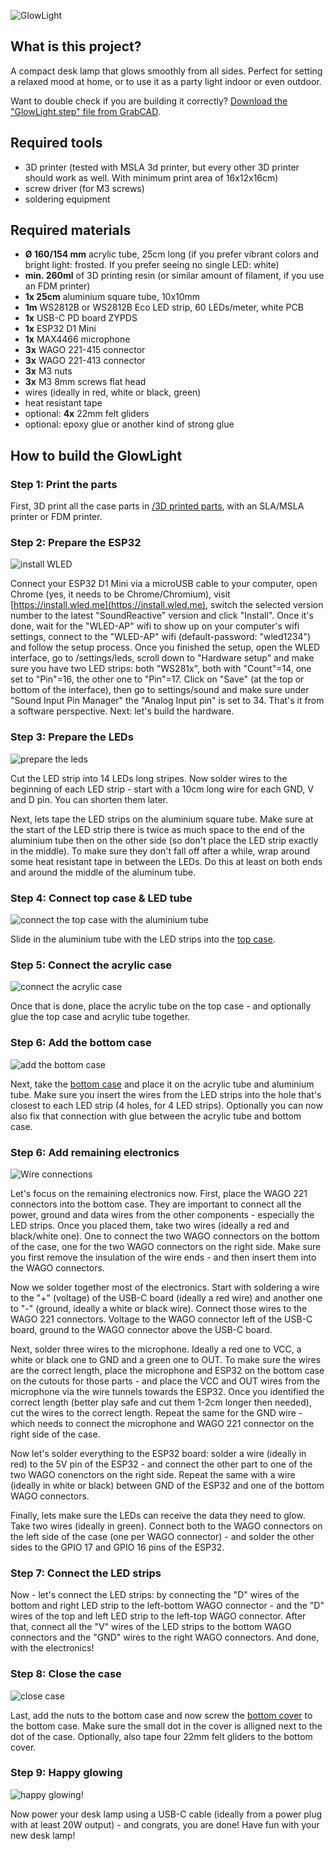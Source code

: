 ![GlowLight](readme/header.jpg)

## What is this project?

A compact desk lamp that glows smoothly from all sides. Perfect for setting a relaxed mood at home, or to use it as a party light indoor or even outdoor.

Want to double check if you are building it correctly? [Download the "GlowLight.step" file from GrabCAD](https://grabcad.com/library/glowlight-1).

## Required tools

- 3D printer (tested with MSLA 3d printer, but every other 3D printer should work as well. With minimum print area of 16x12x16cm)
- screw driver (for M3 screws)
- soldering equipment

## Required materials

- **Ø 160/154 mm** acrylic tube, 25cm long (if you prefer vibrant colors and bright light: frosted. If you prefer seeing no single LED: white)
- **min. 260ml** of 3D printing resin (or similar amount of filament, if you use an FDM printer)
- **1x 25cm** aluminium square tube, 10x10mm
- **1m** WS2812B or WS2812B Eco LED strip, 60 LEDs/meter, white PCB
- **1x** USB-C PD board ZYPDS
- **1x** ESP32 D1 Mini
- **1x** MAX4466 microphone
- **3x** WAGO 221-415 connector
- **3x** WAGO 221-413 connector
- **3x** M3 nuts
- **3x** M3 8mm screws flat head
- wires (ideally in red, white or black, green)
- heat resistant tape
- optional: **4x** 22mm felt gliders
- optional: epoxy glue or another kind of strong glue

## How to build the GlowLight

### **Step 1:** Print the parts

First, 3D print all the case parts in [/3D printed parts](https://github.com/glowingkitty/GlowLight/tree/main/3D%20printed%20parts), with an SLA/MSLA printer or FDM printer.

### **Step 2:** Prepare the ESP32

![install WLED](readme/install_WLED.jpg)

Connect your ESP32 D1 Mini via a microUSB cable to your computer, open Chrome (yes, it needs to be Chrome/Chromium), visit [https://install.wled.me](https://install.wled.me), switch the selected version number to the latest "SoundReactive" version and click "Install". Once it's done, wait for the "WLED-AP" wifi to show up on your computer's wifi settings, connect to the "WLED-AP" wifi (default-password: "wled1234") and follow the setup process. Once you finished the setup, open the WLED interface, go to /settings/leds, scroll down to "Hardware setup" and make sure you have two LED strips: both "WS281x", both with "Count"=14, one set to "Pin"=16, the other one to "Pin"=17. Click on "Save" (at the top or bottom of the interface), then go to settings/sound and make sure under "Sound Input Pin Manager" the "Analog Input pin" is set to 34. That's it from a software perspective. Next: let's build the hardware.

### **Step 3:** Prepare the LEDs

![prepare the leds](readme/prepare_leds.gif)

Cut the LED strip into 14 LEDs long stripes. Now solder wires to the beginning of each LED strip - start with a 10cm long wire for each GND, V and D pin. You can shorten them later.

Next, lets tape the LED strips on the aluminium square tube. Make sure at the start of the LED strip there is twice as much space to the end of the aluminium tube then on the other side (so don't place the LED strip exactly in the middle). To make sure they don't fall off after a while, wrap around some heat resistant tape in between the LEDs. Do this at least on both ends and around the middle of the aluminum tube.

### **Step 4:** Connect top case & LED tube

![connect the top case with the aluminium tube](readme/connect_top_case_and_aluminium_tube.gif)

Slide in the aluminium tube with the LED strips into the [top case](https://github.com/glowingkitty/GlowLight/blob/main/3D%20printed%20parts/top%20case.stl).

### **Step 5:** Connect the acrylic case

![connect the acrylic case](readme/connect_acrylic_case.gif)

Once that is done, place the acrylic tube on the top case - and optionally glue the top case and acrylic tube together.

### **Step 6:** Add the bottom case

![add the bottom case](readme/add_bottom_case.gif)

Next, take the [bottom case](https://github.com/glowingkitty/GlowLight/blob/main/3D%20printed%20parts/bottom%20case.stl) and place it on the acrylic tube and aluminium tube. Make sure you insert the wires from the LED strips into the hole that's closest to each LED strip (4 holes, for 4 LED strips). Optionally you can now also fix that connection with glue between the acrylic tube and bottom case.

### **Step 6:** Add remaining electronics

![Wire connections](readme/wireconnections.jpg)

Let's focus on the remaining electronics now. First, place the WAGO 221 connectors into the bottom case. They are important to connect all the power, ground and data wires from the other components - especially the LED strips. Once you placed them, take two wires (ideally a red and black/white one). One to connect the two WAGO connectors on the bottom of the case, one for the two WAGO connectors on the right side. Make sure you first remove the insulation of the wire ends - and then insert them into the WAGO connectors.

Now we solder together most of the electronics. Start with soldering a wire to the "+" (voltage) of the USB-C board (ideally a red wire) and another one to "-" (ground, ideally a white or black wire). Connect those wires to the WAGO 221 connectors. Voltage to the WAGO connector left of the USB-C board, ground to the WAGO connector above the USB-C board.

Next, solder three wires to the microphone. Ideally a red one to VCC, a white or black one to GND and a green one to OUT. To make sure the wires are the correct length, place the microphone and ESP32 on the bottom case on the  cutouts for those parts - and place the VCC and OUT wires from the microphone via the wire tunnels towards the ESP32. Once you identified the correct length (better play safe and cut them 1-2cm longer then needed), cut the wires to the correct length. Repeat the same for the GND wire - which needs to connect the microphone and WAGO 221 connector on the right side of the case.

Now let's solder everything to the ESP32 board: solder a wire (ideally in red) to the 5V pin of the ESP32 - and connect the other part to one of the two WAGO conenctors on the right side. Repeat the same with a wire (ideally in white or black) between GND of the ESP32 and one of the bottom WAGO connectors.

Finally, lets make sure the LEDs can receive the data they need to glow. Take two wires (ideally in green). Connect both to the WAGO connectors on the left side of the case (one per WAGO connector) - and solder the other sides to the GPIO 17 and GPIO 16 pins of the ESP32.

### **Step 7:** Connect the LED strips

Now - let's connect the LED strips: by connecting the "D" wires of the bottom and right LED strip to the left-bottom WAGO connector - and the "D" wires of the top and left LED strip to the left-top WAGO connector. After that, connect all the "V" wires of the LED strips to the bottom WAGO connectors and the "GND" wires to the right WAGO connectors. And done, with the electronics!

### **Step 8:** Close the case

![close case](readme/close_case.gif)

Last, add the nuts to the bottom case and now screw the [bottom cover](https://github.com/glowingkitty/GlowLight/blob/main/3D%20printed%20parts/bottom%20cover.stl) to the bottom case. Make sure the small dot in the cover is alligned next to the dot of the case. Optionally, also tape four 22mm felt gliders to the bottom cover.

### **Step 9:** Happy glowing

![happy glowing!](readme/happy_glowing.gif)

Now power your desk lamp using a USB-C cable (ideally from a power plug with at least 20W output) - and congrats, you are done! Have fun with your new desk lamp!
